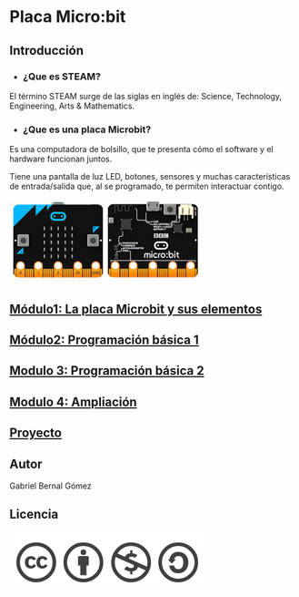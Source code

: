 # Placa Micro:bit
## Introducción
- ### ¿Que es STEAM? 
El término STEAM surge de las siglas en inglés de:  Science, Technology, Engineering, Arts & Mathematics.
- ### ¿Que es una placa Microbit?
 Es una computadora de bolsillo, que te presenta cómo el software y el hardware funcionan juntos.
 
Tiene una pantalla de luz LED, botones, sensores y muchas características de entrada/salida que, al se programado, te permiten interactuar contigo.

![image](microbit.png)
## [Módulo1: La placa Microbit y sus elementos](modulo1.md)
## [Módulo2: Programación básica  1](modulo2.md)
## [Modulo 3: Programación básica 2](modulo3.md)
## [Modulo 4: Ampliación](modulo4.md)
## [Proyecto](proyecto.md)
## Autor
Gabriel Bernal Gómez
## Licencia
![image](licencia.png)
